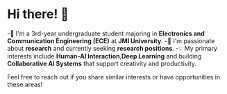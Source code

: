 # Hi there! 👋

-🌱 I'm a 3rd-year undergraduate student majoring in **Electronics and Communication Engineering (ECE)** at **JMI University**.
-👀 I'm passionate about **research** and currently seeking **research positions**. 
-💡 My primary interests include **Human-AI Interaction**,**Deep Learning** and building **Collaborative AI Systems** that support creativity and productivity.

Feel free to reach out if you share similar interests or have opportunities in these areas!
